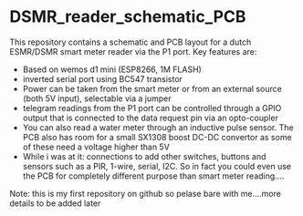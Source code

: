 # DSMR_reader_schematic_PCB
This repository contains a schematic and PCB layout for a dutch ESMR/DSMR smart meter reader via the P1 port. Key features are:
- Based on wemos d1 mini (ESP8266, 1M FLASH)
- inverted serial port using BC547 transistor
- Power can be taken from the smart meter or from an external source (both 5V input), selectable via a jumper
- telegram readings from the P1 port can be controlled through a GPIO output that is connected to the data request pin via an opto-coupler
- You can also read a water meter through an inductive pulse sensor. The PCB also has room for a small SX1308 boost DC-DC convertor as some of these need a voltage higher than 5V
- While i was at it: connections to add other switches, buttons and sensors such as a PIR, 1-wire, serial, I2C. So in fact you could even use the PCB for completely different purpose than smart meter reading....

Note: this is my first repository on github so pelase bare with me....more details to be added later
